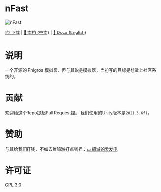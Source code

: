 # nFast
![nFast](https://socialify.git.ci/Klrohias/nFast/image?font=Source%20Code%20Pro&forks=1&issues=1&language=1&name=1&owner=1&pulls=1&stargazers=1&theme=Light)

[📦 下载](https://github.com/Klrohias/nFast/releases) | [📃 文档 (中文)](README.md) | [📃 Docs (English)](README.en.md)

# 说明
一个开源的 Phigros 模拟器，但与其说是模拟器，当初写的目标是想做上社区系统的。  

# 贡献
欢迎给这个Repo提起Pull Request捏。
我们使用的Unity版本是`2021.3.6f1`。

# 赞助
与其给我们打钱，不如去给鸽游打点钱捏：[💵 鸽游的爱发电](https://afdian.net/a/pigeongames)  

# 许可证
[GPL 3.0](LICENSE)